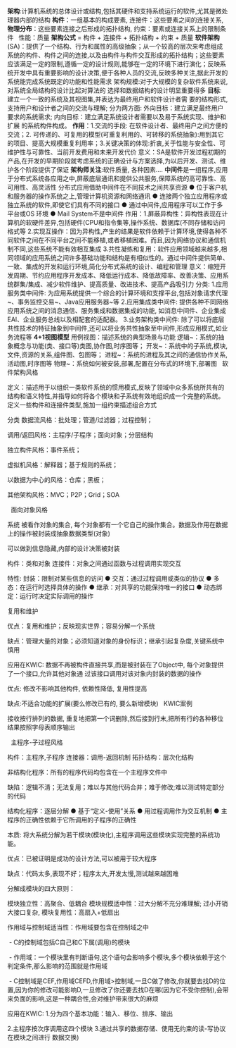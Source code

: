 **架构**:计算机系统的总体设计或结构,包括其硬件和⽀持系统运行的软件,尤其是微处理器内部的结构
**构件**：一组基本的构成要素, 连接件：这些要素之间的连接关系,
**物理分布**：这些要素连接之后形成的拓扑结构, 约束：要素或连接关系上的限制条件   性能：质量
**架构公式** = 构件 + 连接件 + 拓扑结构 + 约束 + 质量
**软件架构**(SA)：提供了一个结构、行为和属性的高级抽象；从一个较高的层次来考虑组成系统的构件、构件之间的连接,以及由构件与构件交互形成的拓扑结构；这些要素应该满⾜一定的限制,遵循一定的设计规则,能够在一定的环境下进行演化；反映系统开发中具有重要影响的设计决策,便于各种⼈员的交流,反映多种关注,据此开发的系统能完成系统既定的功能和性能需求
架构规模:对于大规模的复杂软件系统来说,对系统全局结构的设计⽐起对算法的 选择和数据结构的设计明显重要得多
**目标**: 建⽴一个一致的系统及其视图集,并表达为最终用户和软件设计者需 要的结构形式,支持用户和设计者之间的交流与理解; 分为两方面: 外向目标：建立满足最终用户要求的系统需求; 内向目标：建立满足系统设计者需要以及易于系统实现、维护和扩展 的系统构件构成。
**作用**：1.交流的手段: 在软件设计者、最终用户之间方便的交流；2. 可传递的、可复用的模型(可重复利用的、可转移的系统抽象):用到其它的项目、提高大规模重复利用率；3.关键决策的体现:折衷,关于性能与安全性、可维护性与可靠性、当前开发费用和未来开发代价 意义：SA是软件开发过程初期的产品,在开发的早期阶段就考虑系统的正确设计与方案选择,为以后开发、测试、维护各个阶段提供了保证
**架构师关注**:软件质量, 各种因素….
**中间件**是一组程序,应用于分布式系统各应用之中,屏蔽底层通讯和提供公共服务,保障系统的高可靠性、高可用性、高灵活性
分布式应用借助中间件在不同技术之间共享资源 ● 位于客户机和服务器的操作系统之上,管理计算机资源和网络通讯 ● 连接两个独立应用程序或独立系统的软件,即使它们具有不同的接口 ● 通过中间件,应用程序可以工作于多平台或OS 环境 ● Mail System不是中间件
作用：1.屏蔽异构性：异构性表现在计算机的软硬件差异,包括硬件(CPU和指令集等,操作系统、数据库(不同存储和访问格式等
2.实现互操作：因为异构性,产生的结果是软件依赖于计算环境,使得各种不同软件之间在不同平台之间不能移植,或者移植困难。而且,因为网络协议和通信机制不同,这些系统不能有效相互集成
3.共性凝练和复用：软件应用领域越来越多,相同领域的应用系统之间许多基础功能和结构是有相似性的。通过中间件提供简单、一致、集成的开发和运行环境,简化分布式系统的设计、编程和管理
意义：缩短开发周期、节约应用程序开发成本、降低运行成本、降低故障率、改善决策、应用系统群集/集成、减少软件维护、提高质量、改进技术、提高产品吸引力
分类: 1.应用服务类中间件: 为应用系统提供一个综合的计算环境和支撑平台,包括对象请求代理~、事务监控交易~、Java应用服务器~等
2.应用集成类中间件: 提供各种不同网络应用系统之间的消息通信、服务集成和数据集成的功能, 如消息中间件、企业集成EAI、企业服务总线以及相配套的适配器。
3.业务架构类中间件: 除了可以将底层共性技术的特征抽象到中间件,还可以将业务共性抽象至中间件,形成应用模式,如业务流程等
**4+1视图模型** 用例视图：描述系统的典型场景与功能
逻辑~：系统的抽象概念与功能(类、接口等)类图,协作图,时序图等；
开发~：系统中的子系统,模块,文件,资源的关系,组件图、包图等；
进程~：系统的进程及其之间的通信协作关系,活动图,时序图等
物理~：系统如何被安装,部署,配置在分布式的环境下,部署图
  软件架构风格

定义：描述用于以组织一类软件系统的惯用模式,反映了领域中众多系统所共有的结构和语义特性,并指导如何将各个模块和子系统有效地组织成一个完整的系统。定义一些构件和连接件类型,施加一组约束描述组合方式

分类 数据流风格：批处理；管道/过滤器；过程控制；

调用/返回风格：主程序/子程序；⾯向对象；分层结构

独立构件风格：事件系统；

虚拟机风格：解释器；基于规则的系统；

以数据为中心的风格：仓库；⿊板；

其他架构风格：MVC；P2P；Grid；SOA

  面向对象风格

系统 被看作对象的集合, 每个对象都有一个它自己的操作集合。数据及作用在数据上的操作被封装成抽象数据类型(对象)

可以做到信息隐藏,内部的设计决策被封装

构件：类和对象 连接件：对象之间通过函数与过程调用实现交互

特性: 封装：限制对某些信息的访问 ● 交互：通过过程调用或类似的协议 ● 多态：在运行时选择具体的操作 ● 继承：对共享的功能保持唯一的接口 ● 动态绑定：运行时决定实际调用的操作

复用和维护

优点：复用和维护；反映现实世界；容易分解一个系统

缺点：管理⼤量的对象；必须知道对象的身份标识；继承引起复杂度,关键系统中慎用

应用在KWIC: 数据不再被构件直接共享,而是被封装在了Object中, 每个对象提供了一个接口,允许其他对象通 过该接口调用对该对象内封装的数据的操作

优点: 修改不影响其他构件, 依赖性降低, 复用性提高

缺点:不适合功能的扩展(要么修改已有的, 要么新增模块)
  KWIC案例

接收按行排列的数据, 重复地把第一个词删除,然后接到行末,把所有行的各种移位结果按照字母表顺序输出

  主程序-子过程风格

构件：主程序,子程序 连接器：调用-返回机制 拓扑结构：层次化结构

非结构化程序：所有的程序代码均包含在一个主程序⽂件中

缺陷：逻辑不清；无法复用；难以与其他代码合并；难于修改;难以测试特定部分的代码

结构化程序：逐层分解 ● 基于“定义-使用”关系 ● 用过程调用作为交互机制 ● 主程序的正确性依赖于它所调用的⼦程序的正确性

本质: 将大系统分解为若干模块(模块化),主程序调用这些模块实现完整的系统功能。

优点：已被证明是成功的设计方法,可以被用于较大程序

缺点：代码太多,表现不好；程序太大,开发太慢,测试越来越困难

分解成模块的四大原则：

模块独立性：高聚合、低耦合 模块规模适中性：过大分解不充分难理解; 过小开销大接口复杂, 模块复用性：高扇入+低扇出

作用域与控制域适当性：作用域要包含在控制域之中

 - C的控制域包括C自己和C下属(调用)的模块

 - 作用域：一个模块里有判断语句,这个语句会影响多个模块,多个模块依赖于这个判定条件,那么影响的范围就是作用域

 - C控制域是CEF,作用域CEFD,作用域>控制域,一旦C做了修改,你就要去找D的位置,因为你的修改可能影响D,一旦修改了你还要去找D在哪(因为它不受你控制),会带来负面的影响,这是一种耦合性,会对维护带来很大的麻烦

应用在KWIC: 1.分为四个基本功能：输入、移位、排序、输出

2.主程序按次序调用这四个模块 3.通过共享的数据存储、使用无约束的读-写协议在模块之间进行 数据交换)